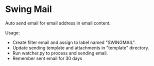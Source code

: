 # Swing Mail

Auto send email for email address in email content.

Usage:

- Create filter email and assign to label named "SWINGMAIL".
- Update sending template and attachments in "template" directory.
- Run watcher.py to process and sending email.
- Remember sent email for 30 days